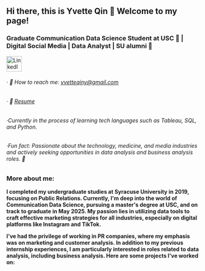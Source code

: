 ## Hi there, this is Yvette Qin 👋 Welcome to my page!

### Graduate Communication Data Science Student at USC 🌴 | Digital Social Media | Data Analyst | SU alumni 🍊

<a href="https://www.linkedin.com/in/yi-qin-cds-expert/">
  <img src="https://github.com/YvetteQin/YvetteQin/blob/main/HD%20Vector%20Blue%20Linkedin%20Round%20Icon%20PNG.jpeg" alt="LinkedIn Logo" width="40">
</a>


###### · 📧 How to reach me: yvetteqiny@gmail.com 
###### · 📄 [Resume](https://github.com/YvetteQin/Resume/blob/main/Yi%20Qin%20DA%20Resume%20-%2012.20.docx)
###### ·Currently in the process of learning tech languages such as Tableau, SQL, and Python.
###### ·Fun fact: Passionate about the technology, medicine, and media industries and actively seeking opportunities in data analysis and business analysis roles. 💼


### **More about me:**

**I completed my undergraduate studies at Syracuse University in 2019, focusing on Public Relations. Currently, I'm deep into the world of Communication Data Science, pursuing a master's degree at USC, and on track to graduate in May 2025. My passion lies in utilizing data tools to craft effective marketing strategies for all industries, especially on digital platforms like Instagram and TikTok.**

**I've had the privilege of working in PR companies, where my emphasis was on marketing and customer analysis. In addition to my previous internship experiences, I am particularly interested in roles related to data analysis, including business analysis. Here are some projects I've worked on:**

